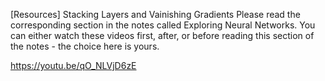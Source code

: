 [Resources] Stacking Layers and Vainishing Gradients
Please read the corresponding section in the notes called Exploring Neural Networks.  You can either watch these videos first, after, or before reading this section of the notes - the choice here is yours.

https://youtu.be/qO_NLVjD6zE
